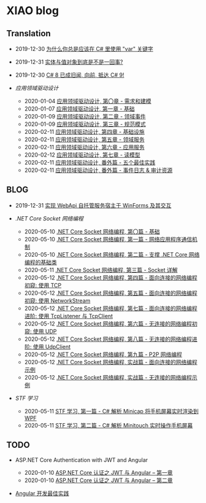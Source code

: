 # XIAO blog

## Translation

- 2019-12-30 [为什么你总是应该在 C# 里使用 "var" 关键字](./translations/why-you-should-always-use-var-keyword.md)

- 2019-12-31 [实体与值对象到底是不是一回事?](./translations/is-entity-same-as-value-object.md)

- 2019-12-30 [C# 8 已成旧闻, 向前, 抵达 C# 9!](./translations/csharp-8-is-old-news-onward-to-csharp-9.md)

- *应用领域驱动设计*

  - 2020-01-04 [应用领域驱动设计, 第〇章 - 需求和建模](./translations/applied-domain-driven-design-ddd-part-0.md)
  - 2020-01-07 [应用领域驱动设计, 第一章 - 基础](./translations/applied-domain-driven-design-ddd-part-1.md)
  - 2020-01-09 [应用领域驱动设计, 第二章 - 领域事件](./translations/applied-domain-driven-design-ddd-part-2.md)
  - 2020-01-09 [应用领域驱动设计, 第三章 - 规范模式](./translations/applied-domain-driven-design-ddd-part-3.md)
  - 2020-02-11 [应用领域驱动设计, 第四章 - 基础设施](./translations/applied-domain-driven-design-ddd-part-4.md)
  - 2020-02-11 [应用领域驱动设计, 第五章 - 领域服务](./translations/applied-domain-driven-design-ddd-part-5.md)
  - 2020-02-11 [应用领域驱动设计, 第六章 - 应用服务](./translations/applied-domain-driven-design-ddd-part-6.md)
  - 2020-02-12 [应用领域驱动设计, 第七章 - 读模型](./translations/applied-domain-driven-design-ddd-part-7.md)
  - 2020-02-11 [应用领域驱动设计, 番外篇 - 五个最佳实践](./translations/domain-driven-design-my-top-best-practices.md)
  - 2020-02-11 [应用领域驱动设计, 番外篇 - 事件日志 & 审计资源](./translations/applied-domain-driven-design-ddd-event.md)

## BLOG

- 2019-12-31 [实现 WebApi 自托管服务宿主于 WinForms 及其交互](./blogs/run-self-hosting-owin-web-api-inside-winforms.md)
  
- *.NET Core Socket 网络编程*

  - 2020-05-10 [.NET Core Socket 网络编程, 第〇篇 - 基础](./blogs/dotnet-core-socket-network-programming-00-basics.md)
  - 2020-05-10 [.NET Core Socket 网络编程, 第一篇 - 网络应用程序通信机制](./blogs/dotnet-core-socket-network-programming-01-communication-mechanism.md)
  - 2020-05-10 [.NET Core Socket 网络编程, 第二篇 - 支撑 .NET Core 网络编程的基础类](./blogs/dotnet-core-socket-network-programming-02-networking-programming-basic-class.md)
  - 2020-05-11 [.NET Core Socket 网络编程, 第三篇 - Socket 详解](./blogs/dotnet-core-socket-network-programming-03-socket-in-detail.md)
  - 2020-05-12 [.NET Core Socket 网络编程, 第四篇 - 面向连接的网络编程初窥: 使用 TCP](.)
  - 2020-05-12 [.NET Core Socket 网络编程, 第五篇 - 面向连接的网络编程初窥: 使用 NetworkStream](.)
  - 2020-05-12 [.NET Core Socket 网络编程, 第七篇 - 面向连接的网络编程进阶: 使用 TcpListener 与 TcpClient](.)
  - 2020-05-12 [.NET Core Socket 网络编程, 第六篇 - 无连接的网络编程初窥: 使用 UDP](.)
  - 2020-05-12 [.NET Core Socket 网络编程, 第八篇 - 无连接的网络编程进阶: 使用 UdpClient](.)
  - 2020-05-12 [.NET Core Socket 网络编程, 第九篇 - P2P 网络编程](.)
  - 2020-05-12 [.NET Core Socket 网络编程, 实战篇 - 面向连接的网络编程示例](.)
  - 2020-05-12 [.NET Core Socket 网络编程, 实战篇 - 无连接的网络编程示例](.)

- *STF 学习*

  - 2020-05-11 [STF 学习, 第一篇 - C# 解析 Minicap 将手机屏幕实时渲染到 WPF](./blogs/stf-learn-01-analyze-minicap-to-render-wpf-with-csharp.md)
  - 2020-05-11 [STF 学习, 第二篇 - C# 解析 Minitouch 实时操作手机屏幕](./blogs/stf-learn-02-analyze-minitouch-to-touch-screen-with-csharp.md)
  
## TODO

- ASP.NET Core Authentication with JWT and Angular

  - 2020-01-10 [ASP.NET Core 认证之 JWT 与 Angular – 第一章](https://code-maze.com/authentication-aspnetcore-jwt-1/)
  - 2020-01-10 [ASP.NET Core 认证之 JWT 与 Angular – 第二章](https://code-maze.com/authentication-aspnetcore-jwt-2/)

- [Angular 开发最佳实践](https://code-maze.com/angular-best-practices/)
